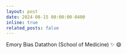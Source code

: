 ```yaml
---
layout: post
date: 2024-08-15 00:00:00-0400
inline: true
related_posts: false
---
```


Emory Bias Datathon (School of Medicine) :sparkles: :smile:
